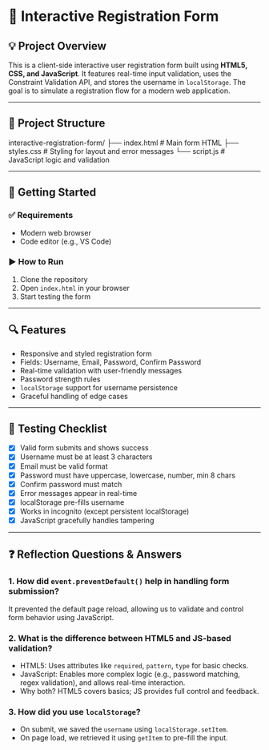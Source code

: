 # 📝 Interactive Registration Form

## 💡 Project Overview

This is a client-side interactive user registration form built using **HTML5, CSS, and JavaScript**. It features real-time input validation, uses the Constraint Validation API, and stores the username in `localStorage`. The goal is to simulate a registration flow for a modern web application.

---

## 📁 Project Structure

interactive-registration-form/
├── index.html # Main form HTML
├── styles.css # Styling for layout and error messages
└── script.js # JavaScript logic and validation


---

## 🚀 Getting Started

### ✅ Requirements
- Modern web browser
- Code editor (e.g., VS Code)

### ▶️ How to Run
1. Clone the repository
2. Open `index.html` in your browser
3. Start testing the form

---

## 🔍 Features

- Responsive and styled registration form
- Fields: Username, Email, Password, Confirm Password
- Real-time validation with user-friendly messages
- Password strength rules
- `localStorage` support for username persistence
- Graceful handling of edge cases

---

## 🧪 Testing Checklist

- [x] Valid form submits and shows success
- [x] Username must be at least 3 characters
- [x] Email must be valid format
- [x] Password must have uppercase, lowercase, number, min 8 chars
- [x] Confirm password must match
- [x] Error messages appear in real-time
- [x] localStorage pre-fills username
- [x] Works in incognito (except persistent localStorage)
- [x] JavaScript gracefully handles tampering

---

## ❓ Reflection Questions & Answers

### 1. How did `event.preventDefault()` help in handling form submission?
It prevented the default page reload, allowing us to validate and control form behavior using JavaScript.

### 2. What is the difference between HTML5 and JS-based validation?
- HTML5: Uses attributes like `required`, `pattern`, `type` for basic checks.
- JavaScript: Enables more complex logic (e.g., password matching, regex validation), and allows real-time interaction.
- Why both? HTML5 covers basics; JS provides full control and feedback.

### 3. How did you use `localStorage`?
- On submit, we saved the `username` using `localStorage.setItem`.
- On page load, we retrieved it using `getItem` to pre-fill the input.
